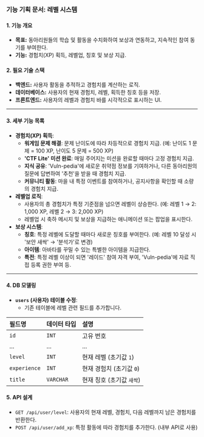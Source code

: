### 기능 기획 문서: 레벨 시스템

#### 1. 기능 개요
* **목표:** 동아리원들의 학습 및 활동을 수치화하여 보상과 연동하고, 지속적인 참여 동기를 부여한다.
* **기능:** 경험치(XP) 획득, 레벨업, 칭호 및 보상 지급.

#### 2. 필요 기술 스택
* **백엔드:** 사용자 활동을 추적하고 경험치를 계산하는 로직.
* **데이터베이스:** 사용자의 현재 경험치, 레벨, 획득한 칭호 등을 저장.
* **프론트엔드:** 사용자의 레벨과 경험치 바를 시각적으로 표시하는 UI.

---

#### 3. 세부 기능 목록

* **경험치(XP) 획득**:
    * **워게임 문제 해결**: 문제 난이도에 따라 차등적으로 경험치 지급. (예: 난이도 1 문제 = 100 XP, 난이도 5 문제 = 500 XP)
    * **'CTF Lite' 미션 완료**: 매일 주어지는 미션을 완료할 때마다 고정 경험치 지급.
    * **지식 공유**: 'Vuln-pedia'에 새로운 취약점 정보를 기여하거나, 다른 동아리원의 질문에 답변하여 '추천'을 받을 때 경험치 지급.
    * **커뮤니티 활동**: 마을 내 특정 이벤트를 참여하거나, 공지사항을 확인할 때 소량의 경험치 지급.
* **레벨업 로직**:
    * 사용자의 총 경험치가 특정 기준점을 넘으면 레벨이 상승한다. (예: 레벨 1 → 2: 1,000 XP, 레벨 2 → 3: 2,000 XP)
    * 레벨업 시 축하 메시지 및 보상을 지급하는 애니메이션 또는 팝업을 표시한다.
* **보상 시스템**:
    * **칭호**: 특정 레벨에 도달할 때마다 새로운 칭호를 부여한다. (예: 레벨 10 달성 시 '보안 새싹' → '분석가'로 변경)
    * **아이템**: 아바타를 꾸밀 수 있는 특별한 아이템을 지급한다.
    * **특전**: 특정 레벨 이상이 되면 '레이드' 참여 자격 부여, 'Vuln-pedia'에 자료 직접 등록 권한 부여 등.

---

#### 4. DB 모델링

* **`users` (사용자) 테이블 수정**:
    * 기존 테이블에 레벨 관련 필드를 추가합니다.

| 필드명 | 데이터 타입 | 설명 |
| :--- | :--- | :--- |
| `id` | `INT` | 고유 번호 |
| ... | ... | ... |
| `level` | `INT` | 현재 레벨 (초기값 `1`) |
| `experience` | `INT` | 현재 경험치 (초기값 `0`) |
| `title` | `VARCHAR` | 현재 칭호 (초기값 `새싹`) |

#### 5. API 설계

* `GET /api/user/level`: 사용자의 현재 레벨, 경험치, 다음 레벨까지 남은 경험치를 반환한다.
* `POST /api/user/add_xp`: 특정 활동에 따라 경험치를 추가한다. (내부 API로 사용)
